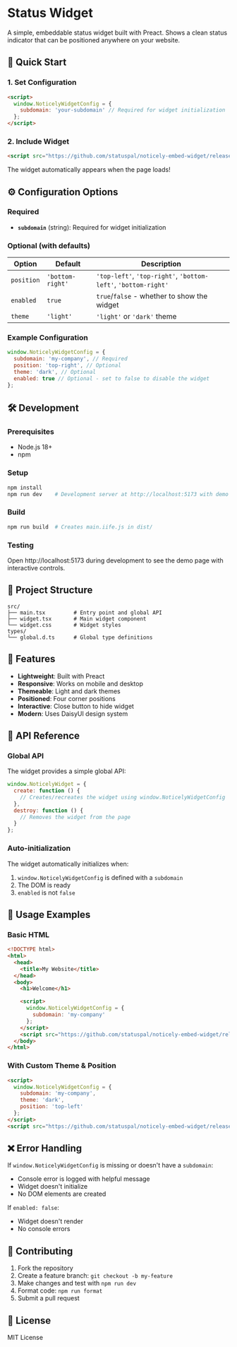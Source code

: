 # Status Widget

A simple, embeddable status widget built with Preact. Shows a clean status indicator that can be positioned anywhere on your website.

## 🚀 Quick Start

### 1. Set Configuration

```html
<script>
  window.NoticelyWidgetConfig = {
    subdomain: 'your-subdomain' // Required for widget initialization
  };
</script>
```

### 2. Include Widget

```html
<script src="https://github.com/statuspal/noticely-embed-widget/releases/latest/download/main.iife.js"></script>
```

The widget automatically appears when the page loads!

## ⚙️ Configuration Options

### Required

- **`subdomain`** (string): Required for widget initialization

### Optional (with defaults)

| Option     | Default          | Description                                                    |
| ---------- | ---------------- | -------------------------------------------------------------- |
| `position` | `'bottom-right'` | `'top-left'`, `'top-right'`, `'bottom-left'`, `'bottom-right'` |
| `enabled`  | `true`           | `true`/`false` - whether to show the widget                    |
| `theme`    | `'light'`        | `'light'` or `'dark'` theme                                    |

### Example Configuration

```javascript
window.NoticelyWidgetConfig = {
  subdomain: 'my-company', // Required
  position: 'top-right', // Optional
  theme: 'dark', // Optional
  enabled: true // Optional - set to false to disable the widget
};
```

## 🛠️ Development

### Prerequisites

- Node.js 18+
- npm

### Setup

```bash
npm install
npm run dev    # Development server at http://localhost:5173 with demo page
```

### Build

```bash
npm run build  # Creates main.iife.js in dist/
```

### Testing

Open http://localhost:5173 during development to see the demo page with interactive controls.

## 📁 Project Structure

```
src/
├── main.tsx         # Entry point and global API
├── widget.tsx       # Main widget component
└── widget.css       # Widget styles
types/
└── global.d.ts      # Global type definitions
```

## 🎨 Features

- **Lightweight**: Built with Preact
- **Responsive**: Works on mobile and desktop
- **Themeable**: Light and dark themes
- **Positioned**: Four corner positions
- **Interactive**: Close button to hide widget
- **Modern**: Uses DaisyUI design system

## 📖 API Reference

### Global API

The widget provides a simple global API:

```javascript
window.NoticelyWidget = {
  create: function () {
    // Creates/recreates the widget using window.NoticelyWidgetConfig
  },
  destroy: function () {
    // Removes the widget from the page
  }
};
```

### Auto-initialization

The widget automatically initializes when:

1. `window.NoticelyWidgetConfig` is defined with a `subdomain`
2. The DOM is ready
3. `enabled` is not `false`

## 🔧 Usage Examples

### Basic HTML

```html
<!DOCTYPE html>
<html>
  <head>
    <title>My Website</title>
  </head>
  <body>
    <h1>Welcome</h1>

    <script>
      window.NoticelyWidgetConfig = {
        subdomain: 'my-company'
      };
    </script>
    <script src="https://github.com/statuspal/noticely-embed-widget/releases/latest/download/main.iife.js"></script>
  </body>
</html>
```

### With Custom Theme & Position

```html
<script>
  window.NoticelyWidgetConfig = {
    subdomain: 'my-company',
    theme: 'dark',
    position: 'top-left'
  };
</script>
<script src="https://github.com/statuspal/noticely-embed-widget/releases/latest/download/main.iife.js"></script>
```

## ❌ Error Handling

If `window.NoticelyWidgetConfig` is missing or doesn't have a `subdomain`:

- Console error is logged with helpful message
- Widget doesn't initialize
- No DOM elements are created

If `enabled: false`:

- Widget doesn't render
- No console errors

## 🤝 Contributing

1. Fork the repository
2. Create a feature branch: `git checkout -b my-feature`
3. Make changes and test with `npm run dev`
4. Format code: `npm run format`
5. Submit a pull request

## 📄 License

MIT License

